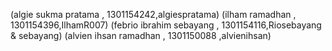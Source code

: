 (algie sukma pratama , 1301154242,algiespratama)
(ilham ramadhan , 1301154396,IlhamR007)
(febrio ibrahim sebayang , 1301154116,Riosebayang & sebayang)
(alvien ihsan ramadhan , 1301150088 ,alvienihsan)
